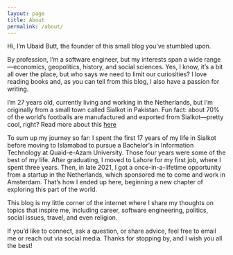```yaml
---
layout: page
title: About
permalink: /about/
---
```


Hi, I’m Ubaid Butt, the founder of this small blog you’ve stumbled upon.

By profession, I’m a software engineer, but my interests span a wide range—economics, geopolitics, history, and social sciences. Yes, I know, it’s a bit all over the place, but who says we need to limit our curiosities? I love reading books and, as you can tell from this blog, I also have a passion for writing.

I’m 27 years old, currently living and working in the Netherlands, but I’m originally from a small town called Sialkot in Pakistan. Fun fact: about 70% of the world’s footballs are manufactured and exported from Sialkot—pretty cool, right? Read more about this [here](https://www.businessinsider.com/most-of-the-worlds-soccer-balls-are-made-in-pakistan-2022-12?international=true&r=US&IR=T)

To sum up my journey so far: I spent the first 17 years of my life in Sialkot before moving to Islamabad to pursue a Bachelor’s in Information Technology at Quaid-e-Azam University. Those four years were some of the best of my life. After graduating, I moved to Lahore for my first job, where I spent three years. Then, in late 2021, I got a once-in-a-lifetime opportunity from a startup in the Netherlands, which sponsored me to come and work in Amsterdam. That’s how I ended up here, beginning a new chapter of exploring this part of the world.

This blog is my little corner of the internet where I share my thoughts on topics that inspire me, including career, software engineering, politics, social issues, travel, and even religion.

If you’d like to connect, ask a question, or share advice, feel free to email me or reach out via social media. Thanks for stopping by, and I wish you all the best!

